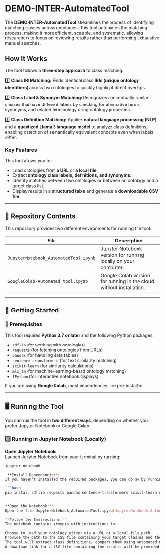 # DEMO-INTER-AutomatedTool

The **DEMO-INTER-AutomatedTool** streamlines the process of identifying matching classes across ontologies. This tool automates the matching process, making it more efficient, scalable, and systematic, allowing researchers to focus on reviewing results rather than performing exhaustive manual searches.  

## **How It Works**  

The tool follows a **three-step approach** to class matching:  

1️⃣ **Class IRI Matching:** Finds identical class **IRIs (unique ontology identifiers)** across two ontologies to quickly highlight direct overlaps.  

2️⃣ **Class Label & Synonym Matching:** Recognizes conceptually similar classes that have different labels by checking for alternative terms, synonyms, and related terminology using ontology properties.  

3️⃣ **Class Definition Matching:** Applies **natural language processing (NLP)** and a **quantized Llama 3 language model** to analyze class definitions, enabling detection of semantically equivalent concepts even when labels differ.  

### **Key Features**  

This tool allows you to:
- Load ontologies from **a URL** or **a local file**.
- Extract **ontology class labels, definitions, and synonyms**.
- Identify matches between two ontologies or between an ontology and a target class list.
- Display results in a **structured table** and generate a **downloadable CSV file**.

---

## 📂 Repository Contents

This repository provides two different environments for running the tool:

| File | Description |
|------|------------|
| `JupyterNotebook_AutomatedTool.ipynb` | Jupyter Notebook version for running locally on your computer. |
| `GoogleColab-Automated_tool.ipynb` | Google Colab version for running in the cloud without installation. |

---

## 🚀 Getting Started

### 🔧 Prerequisites

This tool requires **Python 3.7 or later** and the following Python packages:

- `rdflib` (for working with ontologies)
- `requests` (for fetching ontologies from URLs)
- `pandas` (for handling data tables)
- `sentence-transformers` (for text similarity matching)
- `scikit-learn` (for similarity calculations)
- `mlx_lm` (for machine-learning-based ontology matching)
- `IPython` (for interactive notebook displays)

If you are using **Google Colab**, most dependencies are pre-installed.

---

## 🖥️ Running the Tool

You can run the tool in **two different ways**, depending on whether you prefer Jupyter Notebook or Google Colab.

### **1️⃣ Running in Jupyter Notebook (Locally)**

 **Open Jupyter Notebook:**  
Launch Jupyter Notebook from your terminal by running:

```bash
jupyter notebook

 **Install Dependencies**
If you haven’t installed the required packages, you can do so by running:

```bash
pip install rdflib requests pandas sentence-transformers scikit-learn mlx-lm torch torchvision torchaudio


**Open the Notebook:**
Open the file JupyterNotebook_AutomatedTool.ipynb[JupyterNotebook_AutomatedTool.ipynb] from the repository.

**Follow the Instructions:**
The notebook contains prompts with instructions to:

Choose to load your ontology either via a URL or a local file path.
Provide the path to the CSV file containing your target classes and the base IRI.
The tool will extract class definitions, compare them using automated matching, and display the results in an interactive table.
A download link for a CSV file containing the results will be provided at the end.
